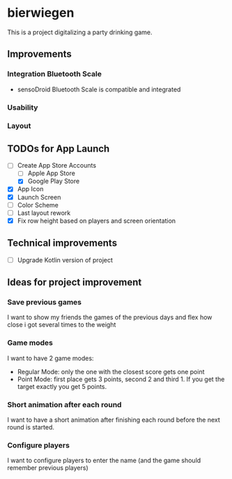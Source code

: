# bierwiegen

This is a project digitalizing a party drinking game. 

## Improvements

### Integration Bluetooth Scale
- sensoDroid Bluetooth Scale is compatible and integrated

### Usability

### Layout

## TODOs for App Launch
- [ ] Create App Store Accounts
  - [ ] Apple App Store
  - [x] Google Play Store

- [x] App Icon
- [x] Launch Screen
- [ ] Color Scheme
- [ ] Last layout rework
- [x] Fix row height based on players and screen orientation

## Technical improvements
- [ ] Upgrade Kotlin version of project

## Ideas for project improvement

### Save previous games
I want to show my friends the games of the previous days and flex how close
i got several times to the weight

### Game modes
I want to have 2 game modes:
- Regular Mode: only the one with the closest score gets one point
- Point Mode: first place gets 3 points, second 2 and third 1. If you get the target 
  exactly you get 5 points.

### Short animation after each round
I want to have a short animation after finishing each round before the next round is
started.

### Configure players
I want to configure players to enter the name (and the game should remember previous players)
